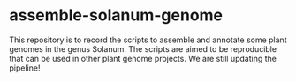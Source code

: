 # assemble-solanum-genome
This repository is to record the scripts to assemble and annotate some plant genomes in the genus Solanum. The scripts are aimed to be reproducible that can be used in other plant genome projects. We are still updating the pipeline! 
